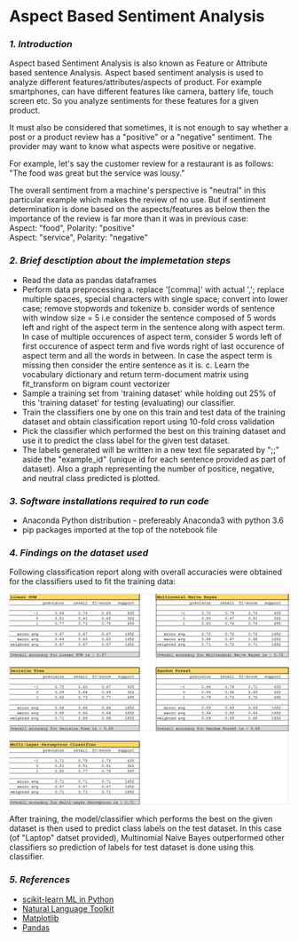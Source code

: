 ﻿# Aspect Based Sentiment Analysis

### _1. Introduction_
Aspect based Sentiment Analysis is also known as Feature or Attribute based sentence Analysis. Aspect based sentiment analysis is used to analyze different features/attributes/aspects of product. For example smartphones, can have different features like camera, battery life, touch screen etc. So you analyze sentiments for these features for a given product.

It must also be considered that sometimes, it is not enough to say whether a post or a product review has a "positive" or a "negative" sentiment. The provider may want to know what aspects were positive or negative.

For example, let's say the customer review for a restaurant is as follows: "The food was great but the service was lousy."

The overall sentiment from a machine's perspective is "neutral" in this particular example which makes the review of no use. But if sentiment determination is done based on the aspects/features as below then the importance of the review is far more than it was in previous case:<br>
Aspect: "food", Polarity: "positive"<br>
Aspect: "service", Polarity: "negative"

### _2. Brief desctiption about the implemetation steps_
 - Read the data as pandas dataframes
 - Perform data preprocessing 
        a. replace '[comma]' with actual ','; replace multiple spaces, special characters with single space; convert into lower case; remove stopwords and tokenize
        b. consider words of sentence with window size = 5 i.e consider the sentence composed of 5 words left and right of the aspect term in the sentence along with aspect term. In case of multiple occurences of aspect term, consider 5 words left of first occurence of aspect term and five words right of last occurence of aspect term and all the words in between. In case the aspect term is missing then consider the entire sentence as it is.
        c. Learn the vocabulary dictionary and return term-document matrix using fit_transform on bigram count vectorizer
 - Sample a training set from 'training dataset' while holding out 25% of this 'training dataset' for testing (evaluating) our classifier.
 - Train the classifiers one by one on this train and test data of the training dataset and obtain classification report using 10-fold cross validation
 - Pick the classifier which performed the best on this training dataset and use it to predict the class label for the given test dataset.
 - The labels generated will be written in a new text file separated by ";;" aside the "example_id" (unique id for each sentence provided as part of dataset). Also a graph representing the number of positice, negative, and neutral class predicted is plotted.

### _3. Software installations required to run code_
 - Anaconda Python distribution - prefereably Anaconda3 with python 3.6
 - pip packages imported at the top of the notebook file
 
### _4. Findings on the dataset used_
Following classification report along with overall accuracies were obtained for the classifiers used to fit the training data:<br>

![](report.png)

After training, the model/classifier which performs the best on the given dataset is then used to predict class labels on the test dataset. In this case (of "Laptop" datset provided), Multinomial Naive Bayes outperformed other classifiers so prediction of labels for test dataset is done using this classifier.

### _5. References_
 - [scikit-learn ML in Python](http://scikit-learn.org/stable/user_guide.html)
 - [Natural Language Toolkit](https://www.nltk.org/py-modindex.html)
 - [Matplotlib](https://matplotlib.org/gallery/lines_bars_and_markers/barchart.html)
 - [Pandas](http://pandas.pydata.org/pandas-docs/stable/)